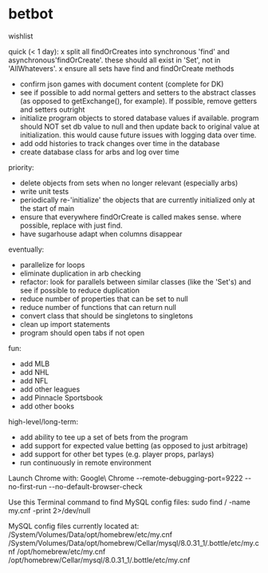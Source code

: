 # betbot

wishlist

quick (< 1 day):
x split all findOrCreates into synchronous 'find' and asynchronous'findOrCreate'. these should all 
  exist in 'Set', not in 'AllWhatevers'.
x ensure all sets have find and findOrCreate methods
- confirm json games with document content (complete for DK)
- see if possible to add normal getters and setters to the abstract classes (as opposed to 
  getExchange(), for example). If possible, remove getters and setters outright
- initialize program objects to stored database values if available. program should NOT set db value
  to null and then update back to original value at initialization. this would cause future issues
  with logging data over time.
- add odd histories to track changes over time in the database
- create database class for arbs and log over time

priority:
- delete objects from sets when no longer relevant (especially arbs)
- write unit tests
- periodically re-'initialize' the objects that are currently initialized only at the start of main
- ensure that everywhere findOrCreate is called makes sense. where possible, replace with just find.
- have sugarhouse adapt when columns disappear

eventually:
- parallelize for loops
- eliminate duplication in arb checking
- refactor: look for parallels between similar classes (like the 'Set's) and see if possible to
  reduce duplication
- reduce number of properties that can be set to null
- reduce number of functions that can return null
- convert class that should be singletons to singletons
- clean up import statements
- program should open tabs if not open

fun:
- add MLB
- add NHL
- add NFL
- add other leagues
- add Pinnacle Sportsbook
- add other books

high-level/long-term:
- add ability to tee up a set of bets from the program
- add support for expected value betting (as opposed to just arbitrage)
- add support for other bet types (e.g. player props, parlays)
- run continuously in remote environment







Launch Chrome with: 
Google\ Chrome --remote-debugging-port=9222 --no-first-run --no-default-browser-check

Use this Terminal command to find MySQL config files:
sudo find / -name my.cnf -print 2>/dev/null

MySQL config files currently located at:
/System/Volumes/Data/opt/homebrew/etc/my.cnf
/System/Volumes/Data/opt/homebrew/Cellar/mysql/8.0.31_1/.bottle/etc/my.cnf
/opt/homebrew/etc/my.cnf
/opt/homebrew/Cellar/mysql/8.0.31_1/.bottle/etc/my.cnf